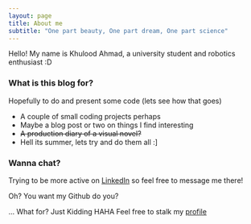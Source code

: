 ```yaml
---
layout: page
title: About me
subtitle: "One part beauty, One part dream, One part science"
---
```


Hello! My name is Khulood Ahmad, a university student and robotics enthusiast :D

### What is this blog for?

Hopefully to do and present some code (lets see how that goes)
- A couple of small coding projects perhaps
- Maybe a blog post or two on things I find interesting
- <del>A production diary of a visual novel? </del>
- Hell its summer, lets try and do them all :]

### Wanna chat?

Trying to be more active on [LinkedIn](https://www.linkedin.com/in/khulood-ahmad-3b633a217/) so feel free to message me there!

Oh?
You want my Github do you?

...
What for?
Just Kidding HAHA 
Feel free to stalk my [profile](https://github.com/Khu1027)